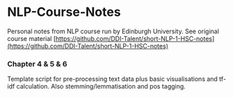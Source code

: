 # NLP-Course-Notes
Personal notes from NLP course run by Edinburgh University. See original course material [https://github.com/DDI-Talent/short-NLP-1-HSC-notes](https://github.com/DDI-Talent/short-NLP-1-HSC-notes)

### Chapter 4 & 5 & 6
Template script for pre-processing text data plus basic visualisations and tf-idf calculation. Also stemming/lemmatisation and pos tagging.
